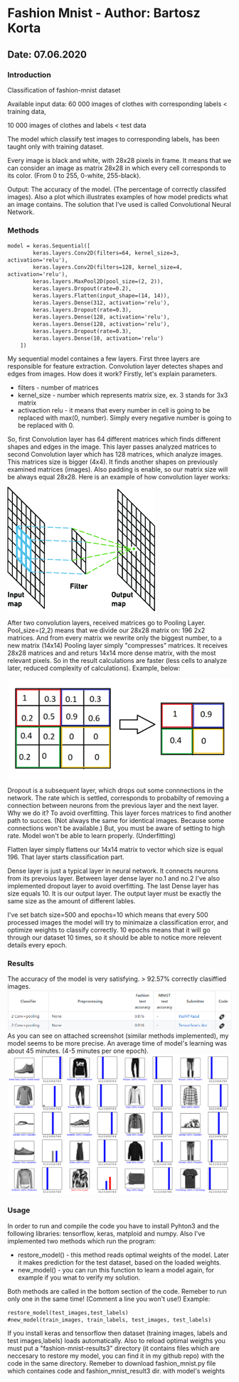 # Fashion Mnist - Author: Bartosz Korta
## Date: 07.06.2020

### Introduction
Classification of fashion-mnist dataset 

Available input data: 60 000 images of clothes with corresponding labels < training data,   

10 000 images of clothes and labels < test data

The model which classify test images to corresponding labels, has been taught only with training dataset.

Every image is black and white, with 28x28 pixels in frame. It means that we can consider an image as matrix 28x28 in which every cell corresponds to its color. (From 0 to 255, 0-white, 255-black).

Output: The accuracy of the model. (The percentage of correctly classifed images). Also a plot which illustrates examples of how model predicts what an image contains.
The solution that I've used is called Convolutional Neural Network.

### Methods
```
model = keras.Sequential([
        keras.layers.Conv2D(filters=64, kernel_size=3, activation='relu'),
        keras.layers.Conv2D(filters=128, kernel_size=4, activation='relu'),
        keras.layers.MaxPool2D(pool_size=(2, 2)),
        keras.layers.Dropout(rate=0.2),
        keras.layers.Flatten(input_shape=(14, 14)),
        keras.layers.Dense(312, activation='relu'),
        keras.layers.Dropout(rate=0.3),
        keras.layers.Dense(128, activation='relu'),
        keras.layers.Dense(128, activation='relu'),
        keras.layers.Dropout(rate=0.3),
        keras.layers.Dense(10, activation='relu')
    ])
```
My sequential model containes a few layers. First three layers are responsible for feature extraction.
Convolution layer detectes shapes and edges from images. How does it work?
Firstly, let's explain parameters.
* filters - number of matrices
* kernel_size - number which represents matrix size, ex. 3 stands for 3x3 matrix
* activaction relu - it means that every number in cell is going to be replaced with max(0, number). Simply every negative number is going to be replaced with 0.

So, first Convolution layer has 64 different matrices which finds different shapes and edges in the image. This layer passes analyzed matrices to second Convolution layer which has 128 matrices, which analyze images. This matrices size is bigger (4x4). It finds another shapes on previously examined matrices (images). Also padding is enable, so our matrix size will be always equal 28x28.
Here is an example of how convolution layer works:

<img src="https://github.com/BartKorta/MSID/blob/master/images/conv.png">
        
After two convolution layers, received matrices go to Pooling Layer.
Pool_size=(2,2) means that we divide our 28x28 matrix on: 196 2x2 matrices. And from every matrix we rewrite only the biggest number, to a new matrix (14x14)
Pooling layer simply "compresses" matrices. It receives 28x28 matrices and and returs 14x14 more dense matrix, with the most relevant pixels. So in the result calculations are faster (less cells to analyze later, reduced complexity of calculations).
Example, below:

<img src="https://github.com/BartKorta/MSID/blob/master/images/pooling.png">
        
Dropout is a subsequent layer, which drops out some connnections in the network. The rate which is settled, corresponds to probabilty of removing a connection between neurons from the previous layer and the next layer.
Why we do it? To avoid overfitting. This layer forces matrices to find another path to succes. (Not always the same for identical images. Because some connections won't be available.) But, you must be aware of setting to high rate. Model won't be able to learn properly. (Underfitting)
        
Flatten layer simply flattens our 14x14 matrix to vector which size is equal 196. That layer starts classification part.

Dense layer is just a typical layer in neural network. It connects neurons from its prevoius layer. Between layer dense layer no.1 and no.2  I've also implemented dropout layer to avoid overfitting.
The last Dense layer has size equals 10. It is our output layer. The output layer must be exactly the same size as the amount of different lables.

I've set batch size=500 and epochs=10 which means that every 500 processed images the model will try to minimaize a classification error, and optimize weights to classify correctly. 10 epochs means that it will go through our dataset 10 times, so it should be able to notice more relevent details every epoch.

### Results
The accuracy of the model is very satisfying. > 92.57% correctly clasiffied images.
<img src="https://github.com/BartKorta/MSID/blob/master/images/res.png">
As you can see on attached screenshot (similar methods implemented), my model seems to be more precise.
An average time of model's learning was about 45 minutes. (4-5 minutes per one epoch).
<img src="https://github.com/BartKorta/MSID/blob/master/images/resPlot.png">
### Usage
In order to run and compile the code you have to install Pyhton3 and the following libraries: tensorflow, keras, matploid and numpy.
Also I've implemented two methods which run the program:
* restore_model() - this method reads optimal weights of the model. Later it makes prediction for the test dataset, based on the loaded weights.
* new_model() - you can run this function to learn a model again, for example if you wnat to verify my solution.

Both methods are called in the bottom section of the code. Remeber to run only one in the same time! (Comment a line you won't use!)
Example:
```
restore_model(test_images,test_labels)
#new_model(train_images, train_labels, test_images, test_labels)
```
If you install keras and tensorflow then dataset (training images, labels and test images,labels) loads automatically.
Also to reload optimal weigths you must put a "fashion-mnist-results3" directory (it contains files which are neccesary to restore my model, you can find it in my github repo) with the code in the same directory.
Remeber to download fashion_mnist.py file which containes code and fashion_mnist_result3 dir. with model's weights
